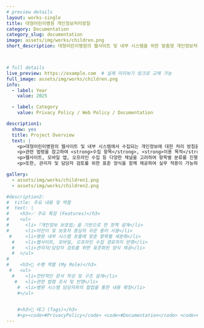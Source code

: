 ```yaml
---
# preview details
layout: works-single
title: 대형어린이병원 개인정보처리방침
category: Documentation
category_slug: documentation
image: assets/img/works/children.png
short_description: 대형어린이병원의 웹사이트 및 내부 시스템을 위한 맞춤형 개인정보처리방침 문서를 설계하고 작성한 사례입니다.



# full details
live_preview: https://example.com  # 실제 미리보기 링크로 교체 가능
full_image: assets/img/works/children.png
info:
  - label: Year
    value: 2025

  - label: Category
    value: Privacy Policy / Web Policy / Documentation

description1:
  show: yes
  title: Project Overview
  text: |
    <p>대형어린이병원의 웹사이트 및 내부 시스템에서 수집되는 개인정보에 대한 처리 방침을 체계적으로 정리한 문서를 작성했습니다.</p>
    <p>관련 법령을 참고하여 <strong>수집 항목</strong>, <strong>이용 목적</strong>, <strong>보유 및 파기 절차</strong>, <strong>위탁 및 제3자 제공</strong>, <strong>정보주체의 권리</strong> 등에 대한 내용을 명확하게 구성하였습니다.</p>
    <p>웹사이트, 모바일 앱, 오프라인 수집 등 다양한 채널을 고려하여 항목별 분류를 진행했고, 병원 내부 관리 시스템 흐름에 맞춰 구조화하였습니다.</p>
    <p>또한, 관리자 및 담당자 검토를 위한 표준 양식을 함께 제공하여 실무 적용이 가능하도록 설계했습니다.</p>

gallery:
  - assets/img/works/children1.png
  - assets/img/works/children2.png

#description2:
#  title: 주요 내용 및 역할
#  text: |
#    <h3>✅ 주요 특징 (Features)</h3>
#    <ul>
#      <li>『개인정보 보호법』을 기반으로 한 정책 설계</li>
#      <li>어린이 및 보호자 중심의 쉬운 용어 사용</li>
 #     <li>병원 내부 시스템 흐름에 맞춘 항목별 세분화</li>
  #    <li>웹사이트, 모바일, 오프라인 수집 경로까지 반영</li>
  #    <li>관리자/담당자 검토를 위한 표준화된 양식 제공</li>
  #  </ul>
#
#    <h3>🙋 수행 역할 (My Role)</h3>
 #   <ul>
  #    <li>전반적인 문서 작성 및 구조 설계</li>
   #   <li>관련 법령 조사 및 반영</li>
    #  <li>병원 시스템 담당자와의 협업을 통한 내용 확정</li>
    #</ul>
    

    #<h3>🔖 태그 (Tags)</h3>
    #<p><code>#PrivacyPolicy</code> <code>#Documentation</code> <code>#Healthcare</code> <code>#Compliance</code> <code>#Branding</code></p>
---
```

